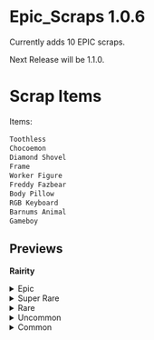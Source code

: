 # Epic_Scraps 1.0.6

Currently adds 10 EPIC scraps.

Next Release will be 1.1.0.

# Scrap Items
Items:

    Toothless
    Chocoemon
    Diamond Shovel
    Frame
    Worker Figure
    Freddy Fazbear
    Body Pillow
    RGB Keyboard
    Barnums Animal
    Gameboy

## Previews
<b>Rairity</b>

<details> <summary>Epic</summary>

Diamond Shovel
![Diamond Shovel](https://raw.githubusercontent.com/CRAZY-puppy/Epic-Scraps/main/Preview/Diamond%20Shovel.png)
From another dimension, for ULTIMATE self-defense!
    
Frame
![Frame](https://raw.githubusercontent.com/CRAZY-puppy/Epic-Scraps/main/Preview/Frame.png) 
It's a frame, I promise.
</details>

<details> <summary>Super Rare</summary>

Freddy Fazbear
![Freddy Fazbear](https://raw.githubusercontent.com/CRAZY-puppy/Epic-Scraps/main/Preview/Freddy%20Fazbear.png)
O Cholera, Czy To Freddy Fazbear?

Body Pillow
![Body Pillow](https://raw.githubusercontent.com/CRAZY-puppy/Epic-Scraps/main/Preview/Body%20Pillow.png)
For Exhastued workers....
</details>

<details> <summary>Rare</summary>

Gameboy
![Gameboy](https://raw.githubusercontent.com/CRAZY-puppy/Epic-Scraps/main/Preview/Gameboy.png)
Sorry. But you can't play Tetris :(

RGB Keyboard
![RGB Keyboard](https://raw.githubusercontent.com/CRAZY-puppy/Epic-Scraps/main/Preview/RGB%20Keyboard.png)
RGB Lights.
</details>

<details> <summary>Uncommon</summary>

Toothless
![Toothless](https://raw.githubusercontent.com/CRAZY-puppy/Epic-Scraps/main/Preview/Toothless.png)
He's not dancing, but still cool

Worker Figure
![Worker Figure](https://raw.githubusercontent.com/CRAZY-puppy/Epic-Scraps/main/Preview/Worker%20Figure.png)
Cute miniature.
</details>

<details> <summary>Common</summary>

Barnums Animal
![Barnums Animal](https://raw.githubusercontent.com/CRAZY-puppy/Epic-Scraps/main/Preview/Barnums%20Animal.png)
Good Source of CALCUIM.

Chocoemon
![Chocoemon](https://raw.githubusercontent.com/CRAZY-puppy/Epic-Scraps/main/Preview/Chocoemon.png)
Don't overdo it. Take this.
</details>
